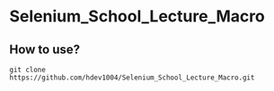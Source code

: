 # Selenium_School_Lecture_Macro

## How to use?
```
git clone https://github.com/hdev1004/Selenium_School_Lecture_Macro.git
```

